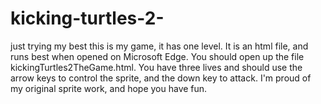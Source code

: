# kicking-turtles-2-
just trying my best
this is my game, it has one level. It is an html file, and runs best when opened on Microsoft Edge. You should open up the file kickingTurtles2TheGame.html. You have three lives and should use the arrow keys to control the sprite, and the down key to attack. I'm proud of my original sprite work, and hope you have fun.
